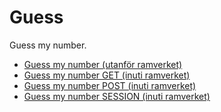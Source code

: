 Guess
===========================

Guess my number.

* [Guess my number (utanför ramverket)](guess)
* [Guess my number GET (inuti ramverket)](guess/get)
* [Guess my number POST (inuti ramverket)](guess/post)
* [Guess my number SESSION (inuti ramverket)](guess/session)
